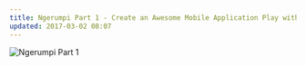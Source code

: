 ```yaml
---
title: Ngerumpi Part 1 - Create an Awesome Mobile Application Play with React-Native
updated: 2017-03-02 08:07
---
```


![Ngerumpi Part 1](https://raw.githubusercontent.com/abraincode/abraincode.github.io/bf56f95afc46a0cdf5580ba06079b67519720c5e/img/WhatsApp%20Image%202017-03-01%20at%202.42.20%20PM.jpeg)
